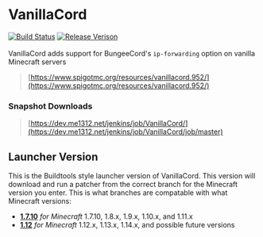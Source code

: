# VanillaCord
[![Build Status](https://dev.me1312.net/jenkins/job/VanillaCord/job/master/badge/icon)](https://dev.me1312.net/jenkins/job/VanillaCord/job/master/) 
[![Release Verison](https://img.shields.io/github/release/ME1312/VanillaCord/all.svg)](https://github.com/ME1312/VanillaCord/releases)<br><br>
VanillaCord adds support for BungeeCord's `ip-forwarding` option on vanilla Minecraft servers
> [https://www.spigotmc.org/resources/vanillacord.952/](https://www.spigotmc.org/resources/vanillacord.952/)

### Snapshot Downloads
> [https://dev.me1312.net/jenkins/job/VanillaCord/](https://dev.me1312.net/jenkins/job/VanillaCord/job/master)

## Launcher Version
This is the Buildtools style launcher version of VanillaCord. This version will download and run a patcher from the correct branch for the Minecraft version you enter. This is what branches are compatable with what Minecraft versions:<br>
* **[1.7.10](https://github.com/ME1312/VanillaCord/tree/1.7.10)** *for Minecraft* 1.7.10, 1.8.x, 1.9.x, 1.10.x, and 1.11.x<br>
* **[1.12](https://github.com/ME1312/VanillaCord/tree/1.12)** *for Minecraft* 1.12.x, 1.13.x, 1.14.x, and possible future versions
